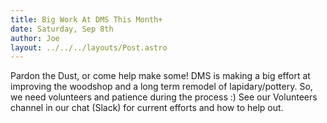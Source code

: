 ```yaml
---
title: Big Work At DMS This Month+
date: Saturday, Sep 8th
author: Joe
layout: ../../../layouts/Post.astro
---
```


Pardon the Dust,  or come help make some!  DMS is making a big effort at improving the woodshop and a long term remodel of lapidary/pottery.  So,  we need volunteers and patience during the process  :)    See our Volunteers channel in our chat (Slack) for current efforts and how to help out.
